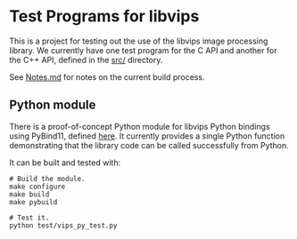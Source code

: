 # Test Programs for libvips

This is a project for testing out the use of the libvips image processing library.
We currently have one test program for the C API and another for the C++ API,
defined in the [src/](./src/) directory.

See [Notes.md](./Notes.md) for notes on the current build process.

## Python module

There is a proof-of-concept Python module for libvips Python bindings using PyBind11,
defined [here](./src/vips-py/vips-module.cpp). It currently provides a single Python
function demonstrating that the library code can be called successfully from Python.

It can be built and tested with:

```shell
# Build the module.
make configure
make build
make pybuild

# Test it.
python test/vips_py_test.py
```
